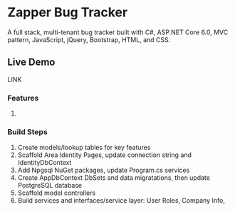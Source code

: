 # Zapper Bug Tracker

 A full stack, multi-tenant bug tracker built with C#, ASP.NET Core 6.0, MVC pattern, JavaScript, jQuery, Bootstrap, HTML, and CSS.  

 ## Live Demo

 LINK  

 ### Features

 1.  

 ### Build Steps

 1. Create models/lookup tables for key features  
 2. Scaffold Area Identity Pages, update connection string and IdentityDbContext  
 3. Add Npgsql NuGet packages, update Program.cs services  
 4. Create AppDbContext DbSets and data migratations, then update PostgreSQL database  
 5. Scaffold model controllers  
 6. Build services and interfaces/service layer: User Roles, Company Info,  
